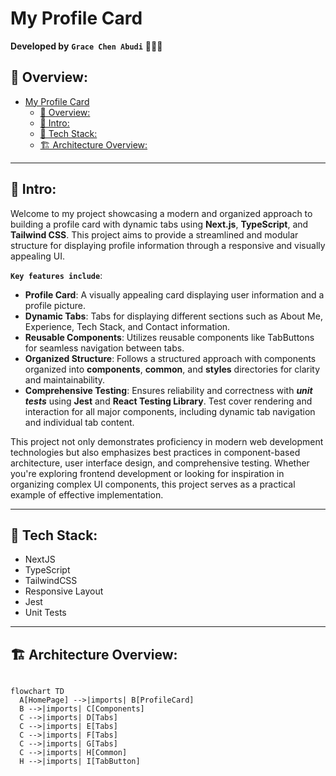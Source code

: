 # My Profile Card

**Developed by** **`Grace Chen Abudi`** 👩🏽‍💻

## 📣 Overview:

- [My Profile Card](#my-profile-card)
  - [📣 Overview:](#-overview)
  - [🔎 Intro:](#-intro)
  - [🧰 Tech Stack:](#-tech-stack)
  - [🏗️ Architecture Overview:](#️-architecture-overview)

---

## 🔎 Intro:

Welcome to my project showcasing a modern and organized approach to building a profile card with dynamic tabs using **Next.js**, **TypeScript**, and **Tailwind CSS**. This project aims to provide a streamlined and modular structure for displaying profile information through a responsive and visually appealing UI.

**`Key features include`**:

- **Profile Card**: A visually appealing card displaying user information and a profile picture.
- **Dynamic Tabs**: Tabs for displaying different sections such as About Me, Experience, Tech Stack, and Contact information.
- **Reusable Components**: Utilizes reusable components like TabButtons for seamless navigation between tabs.
- **Organized Structure**: Follows a structured approach with components organized into **components**, **common**, and **styles** directories for clarity and maintainability.
- **Comprehensive Testing**: Ensures reliability and correctness with **_unit tests_** using **Jest** and **React Testing Library**. Test cover rendering and interaction for all major components, including dynamic tab navigation and individual tab content.

This project not only demonstrates proficiency in modern web development technologies but also emphasizes best practices in component-based architecture, user interface design, and comprehensive testing. Whether you're exploring frontend development or looking for inspiration in organizing complex UI components, this project serves as a practical example of effective implementation.

---

## 🧰 Tech Stack:

- NextJS
- TypeScript
- TailwindCSS
- Responsive Layout
- Jest
- Unit Tests

---

## 🏗️ Architecture Overview:

```mermaid

flowchart TD
  A[HomePage] -->|imports| B[ProfileCard]
  B -->|imports| C[Components]
  C -->|imports| D[Tabs]
  C -->|imports| E[Tabs]
  C -->|imports| F[Tabs]
  C -->|imports| G[Tabs]
  C -->|imports| H[Common]
  H -->|imports| I[TabButton]

```

